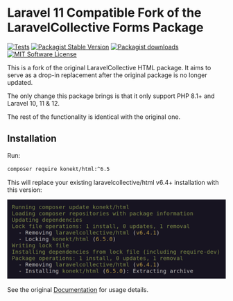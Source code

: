 # Laravel 11 Compatible Fork of the LaravelCollective Forms Package

[![Tests](https://img.shields.io/github/actions/workflow/status/artkonekt/html/tests.yml?branch=master&label=tests&style=flat-square)](https://github.com/artkonekt/html/actions?query=workflow%3Atests)
[![Packagist Stable Version](https://img.shields.io/packagist/v/konekt/html.svg?style=flat-square&label=stable)](https://packagist.org/packages/konekt/html)
[![Packagist downloads](https://img.shields.io/packagist/dt/konekt/html.svg?style=flat-square)](https://packagist.org/packages/konekt/html)
[![MIT Software License](https://img.shields.io/badge/license-MIT-blue.svg?style=flat-square)](LICENSE.txt)

This is a fork of the original LaravelCollective HTML package.
It aims to serve as a drop-in replacement after the original package is no longer updated.

The only change this package brings is that it only support PHP 8.1+ and Laravel 10, 11 & 12.

The rest of the functionality is identical with the original one.

## Installation

Run:

```bash
composer require konekt/html:^6.5
``` 

This will replace your existing laravelcollective/html v6.4+ installation with this version:

![Replace the package](docs/replace650.png)

See the original [Documentation](https://laravelcollective.com/docs) for usage details.
